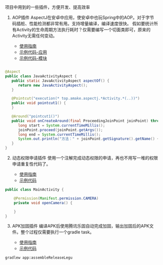 项目中用到的一些插件，方便开发、提高效率

1. AOP插件
   AspectJ在安卓中应用，使安卓中也玩Spring中的AOP。对于字节码插桩、性能检测都非常有用。支持增量编译，编译速度很快。
   假如要统计所有Activity的生命周期方法执行耗时？仅需要编写一个切面类即可，原来的Activity无需任何变动。

   - [使用指南](./plugin/aspectj)
   - [示例代码-应用](./example/aspectj-app)
   - [示例代码-模块](./example/aspectj-library)

```java

@Aspect
public class JavaActivityAspect {
   public static JavaActivityAspect aspectOf() {
      return new JavaActivityAspect();
   }

   @Pointcut("execution(* top.amake.aspectj.*Activity.*(..))")
   public void pointcut1() {
   }

   @Around("pointcut1()")
   public void onCreateAround(final ProceedingJoinPoint joinPoint) throws Throwable {
      long start = System.currentTimeMillis();
      joinPoint.proceed(joinPoint.getArgs());
      long end = System.currentTimeMillis();
      System.out.println("方法：" + joinPoint.getSignature().getName() + " 耗时：" + (end - start));
   }
}
```

2. 动态权限申请插件
   使用一个注解完成动态权限的申请，再也不用写一堆的权限申请重复性代码了。

   - [使用指南](./library/easy-permission)
   - [示例代码](./example/easy-permission-app)

```java
public class MainActivity {

    @Permission(Manifest.permission.CAMERA)
    private void openCamera() {

    }
}
```

3. APK加固插件
   编译APK后使用腾讯乐固自动完成加固，输出加固后的APK文件。整个过程仅需要执行一个gradle task。

   - [使用指南](./plugin/tencent-legu)
   - [示例代码](./example/legu-app)

```shell
gradlew app:assembleReleaseLegu
```